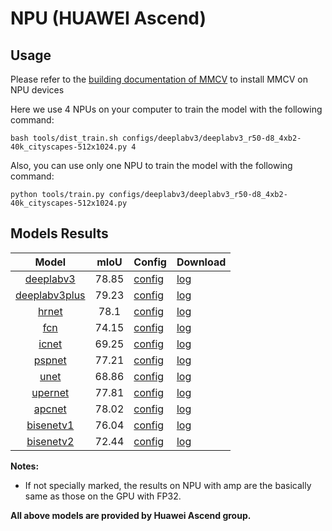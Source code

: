 # NPU (HUAWEI Ascend)

## Usage

Please refer to the [building documentation of MMCV](https://mmcv.readthedocs.io/en/latest/get_started/build.html#build-mmcv-full-on-ascend-npu-machine) to install MMCV on NPU devices

Here we use 4 NPUs on your computer to train the model with the following command:

```shell
bash tools/dist_train.sh configs/deeplabv3/deeplabv3_r50-d8_4xb2-40k_cityscapes-512x1024.py 4
```

Also, you can use only one NPU to train the model with the following command:

```shell
python tools/train.py configs/deeplabv3/deeplabv3_r50-d8_4xb2-40k_cityscapes-512x1024.py
```

## Models Results

|        Model        | mIoU  | Config                                                                                                                                        | Download                                                                                                                                    |
| :-----------------: | :---: | :-------------------------------------------------------------------------------------------------------------------------------------------- | :------------------------------------------------------------------------------------------------------------------------------------------ |
|   [deeplabv3](<>)   | 78.85 | [config](https://github.com/wangjiangben-hw/mmsegmentation/blob/master/configs/deeplabv3/deeplabv3_r50-d8_512x1024_40k_cityscapes.py)         | [log](https://download.openmmlab.com/mmsegmentation/v0.5/device/npu/deeplabv3_r50-d8_4xb2-40k_cityscapes-512x1024_20230115_205626.json)     |
| [deeplabv3plus](<>) | 79.23 | [config](https://github.com/wangjiangben-hw/mmsegmentation/blob/master/configs/deeplabv3plus_r50-d8_4xb2-40k_cityscapes-512x1024)             | [log](https://download.openmmlab.com/mmsegmentation/v0.5/device/npu/deeplabv3plus_r50-d8_4xb2-40k_cityscapes-512x1024_20230116_043450.json) |
|     [hrnet](<>)     | 78.1  | [config](https://github.com/wangjiangben-hw/mmsegmentation/blob/master/configs/hrnet/fcn_hr18_4xb2-40k_cityscapes-512x1024.py)                | [log](https://download.openmmlab.com/mmsegmentation/v0.5/device/npu/fcn_hr18_4xb2-40k_cityscapes-512x1024_20230116_215821.json)             |
|      [fcn](<>)      | 74.15 | [config](https://github.com/wangjiangben-hw/mmsegmentation/blob/master/configs/fcn/fcn_r50-d8_4xb2-40k_cityscapes-512x1024.py)                | [log](https://download.openmmlab.com/mmsegmentation/v0.5/device/npu/fcn_r50-d8_4xb2-40k_cityscapes-512x1024_20230111_083014.json)           |
|     [icnet](<>)     | 69.25 | [config](https://github.com/wangjiangben-hw/mmsegmentation/blob/master/configs/icnet/icnet_r50-d8_4xb2-80k_cityscapes-832x832.py)             | [log](https://download.openmmlab.com/mmsegmentation/v0.5/device/npu/icnet_r50-d8_4xb2-80k_cityscapes-832x832_20230119_002929.json)          |
|    [pspnet](<>)     | 77.21 | [config](https://github.com/wangjiangben-hw/mmsegmentation/blob/master/configs/pspnet/pspnet_r50b-d8_4xb2-80k_cityscapes-512x1024.py)         | [log](https://download.openmmlab.com/mmsegmentation/v0.5/device/npu/pspnet_r50b-d8_4xb2-80k_cityscapes-512x1024_20230114_042721.json)       |
|     [unet](<>)      | 68.86 | [config](https://github.com/wangjiangben-hw/mmsegmentation/blob/master/configs/unet/unet-s5-d16_fcn_4xb4-160k_cityscapes-512x1024.py)         | [log](https://download.openmmlab.com/mmsegmentation/v0.5/device/npu/unet-s5-d16_fcn_4xb4-160k_cityscapes-512x1024_20230129_224750.json)     |
|    [upernet](<>)    | 77.81 | [config](https://github.com/wangjiangben-hw/mmsegmentation/blob/master/configs/upernet/upernet_r50_4xb2-40k_cityscapes-512x1024.py)           | [log](https://download.openmmlab.com/mmsegmentation/v0.5/device/npu/upernet_r50_4xb2-40k_cityscapes-512x1024_20230129_014634.json)          |
|    [apcnet](<>)     | 78.02 | [config](https://github.com/wangjiangben-hw/mmsegmentation/blob/master/configs/apcnet/apcnet_r50-d8_4xb2-40k_cityscapes-512x1024.py)          | [log](<>)                                                                                                                                   |
|   [bisenetv1](<>)   | 76.04 | [config](https://github.com/wangjiangben-hw/mmsegmentation/blob/master/configs/bisenetv1/bisenetv1_r50-d32_4xb4-160k_cityscapes-1024x1024.py) | [log](<>)                                                                                                                                   |
|   [bisenetv2](<>)   | 72.44 | [config](https://github.com/wangjiangben-hw/mmsegmentation/blob/master/configs/bisenetv2/bisenetv2_fcn_4xb4-amp-160k_cityscapes-1024x1024.py) | [log](<>)                                                                                                                                   |

**Notes:**

- If not specially marked, the results on NPU with amp are the basically same as those on the GPU with FP32.

**All above models are provided by Huawei Ascend group.**
